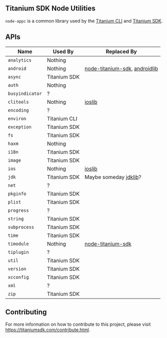 ## Titanium SDK Node Utilities

`node-appc` is a common library used by the [Titanium CLI][ticli] and [Titanium SDK][tisdk].

## APIs

| Name            | Used By      | Replaced By |
| --------------- | ------------ | ----------- |
| `analytics`     | Nothing      | |
| `android`       | Nothing      | [node-titanium-sdk][1], [androidlib][2] |
| `async`         | Titanium SDK | |
| `auth`          | Nothing      | |
| `busyindicator` | ?            | |
| `clitools`      | Nothing      | [ioslib][3] |
| `encoding`      | ?            | |
| `environ`       | Titanium CLI | |
| `exception`     | Titanium SDK | |
| `fs`            | Titanium SDK | |
| `haxm`          | Nothing      | |
| `i18n`          | Titanium SDK | |
| `image`         | Titanium SDK | |
| `ios`           | Nothing      | [ioslib][3] |
| `jdk`           | Titanium SDK | Maybe someday [jdklib][4]? |
| `net`           | ?            | |
| `pkginfo`       | Titanium SDK | |
| `plist`         | Titanium SDK | |
| `progress`      | ?            | |
| `string`        | Titanium SDK | |
| `subprocess`    | Titanium SDK | |
| `time`          | Titanium SDK | |
| `timodule`      | Nothing      | [node-titanium-sdk][1] |
| `tiplugin`      | ?            | |
| `util`          | Titanium SDK | |
| `version`       | Titanium SDK | |
| `xcconfig`      | Titanium SDK | |
| `xml`           | ?            | |
| `zip`           | Titanium SDK | |

## Contributing

For more information on how to contribute to this project, please visit
https://titaniumsdk.com/contribute.html.

[ticli]: http://github.com/tidev/titanium
[tisdk]: http://github.com/tidev/titanium_mobile
[1]: https://github.com/tidev/node-titanium-sdk
[2]: https://github.com/tidev/androidlib
[3]: http://github.com/tidev/ioslib
[4]: http://github.com/tidev/jdklib
